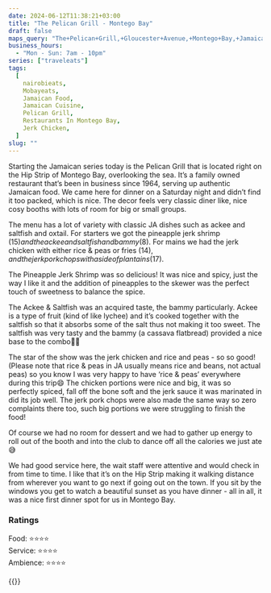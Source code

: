 ```yaml
---
date: 2024-06-12T11:38:21+03:00
title: "The Pelican Grill - Montego Bay"
draft: false
maps_query: "The+Pelican+Grill,+Gloucester+Avenue,+Montego+Bay,+Jamaica"
business_hours:
  - "Mon - Sun: 7am - 10pm"
series: ["traveleats"]
tags:
  [
    nairobieats,
    Mobayeats,
    Jamaican Food,
    Jamaican Cuisine,
    Pelican Grill,
    Restaurants In Montego Bay,
    Jerk Chicken,
  ]
slug: ""
---
```


Starting the Jamaican series today is the Pelican Grill that is located right on the Hip Strip of Montego Bay, overlooking the sea. It’s a family owned restaurant that’s been in business since 1964, serving up authentic Jamaican food. We came here for dinner on a Saturday night and didn’t find it too packed, which is nice. The decor feels very classic diner like, nice cosy booths with lots of room for big or small groups.

The menu has a lot of variety with classic JA dishes such as ackee and saltfish and oxtail. For starters we got the pineapple jerk shrimp ($15) and the ackee and saltfish and bammy ($8). For mains we had the jerk chicken with either rice & peas or fries ($14), and the jerk pork chops with a side of plantains ($17).

The Pineapple Jerk Shrimp was so delicious! It was nice and spicy, just the way I like it and the addition of pineapples to the skewer was the perfect touch of sweetness to balance the spice.

The Ackee & Saltfish was an acquired taste, the bammy particularly. Ackee is a type of fruit (kind of like lychee) and it’s cooked together with the saltfish so that it absorbs some of the salt thus not making it too sweet. The saltfish was very tasty and the bammy (a cassava flatbread) provided a nice base to the combo👌🏾

The star of the show was the jerk chicken and rice and peas - so so good! (Please note that rice & peas in JA usually means rice and beans, not actual peas) so you know I was very happy to have ‘rice & peas’ everywhere during this trip😄 The chicken portions were nice and big, it was so perfectly spiced, fall off the bone soft and the jerk sauce it was marinated in did its job well. The jerk pork chops were also made the same way so zero complaints there too, such big portions we were struggling to finish the food!

Of course we had no room for dessert and we had to gather up energy to roll out of the booth and into the club to dance off all the calories we just ate😅

We had good service here, the wait staff were attentive and would check in from time to time. I like that it’s on the Hip Strip making it walking distance from wherever you want to go next if going out on the town. If you sit by the windows you get to watch a beautiful sunset as you have dinner - all in all, it was a nice first dinner spot for us in Montego Bay.

### Ratings

Food: ⭐️⭐️⭐️⭐️<br>
Service: ⭐️⭐️⭐️⭐️<br>
Ambience: ⭐️⭐️⭐️⭐️<br>

{{<remote-image-gallery key="pelican-grill">}}
